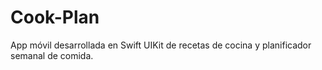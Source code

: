 # Cook-Plan
App móvil desarrollada en Swift UIKit de recetas de cocina y planificador semanal de comida.
